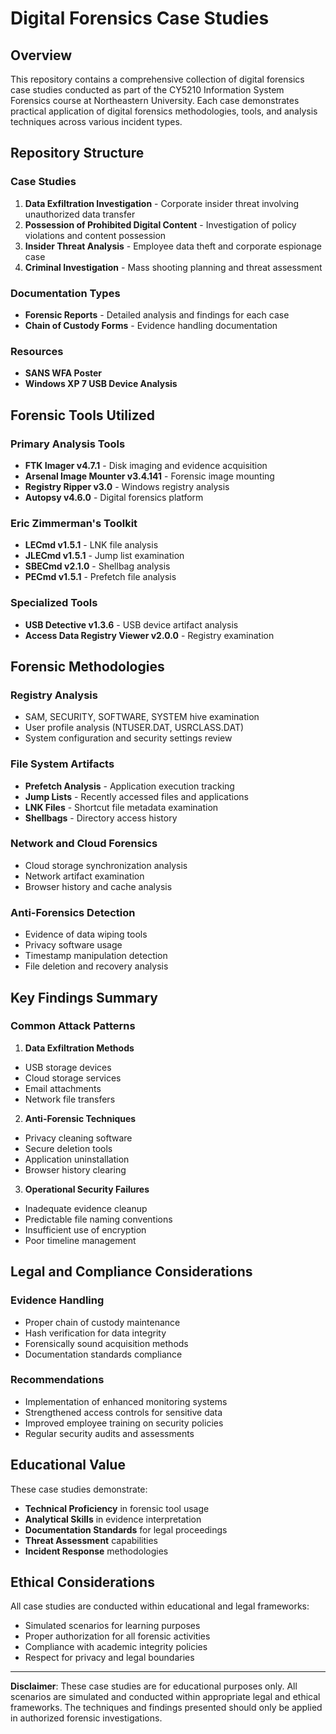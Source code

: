 # Digital Forensics Case Studies

## Overview

This repository contains a comprehensive collection of digital forensics case studies conducted as part of the CY5210 Information System Forensics course at Northeastern University. Each case demonstrates practical application of digital forensics methodologies, tools, and analysis techniques across various incident types.

## Repository Structure

### Case Studies

1. **Data Exfiltration Investigation** - Corporate insider threat involving unauthorized data transfer
2. **Possession of Prohibited Digital Content** - Investigation of policy violations and content possession
3. **Insider Threat Analysis** - Employee data theft and corporate espionage case
4. **Criminal Investigation** - Mass shooting planning and threat assessment

### Documentation Types

- **Forensic Reports** - Detailed analysis and findings for each case
- **Chain of Custody Forms** - Evidence handling documentation

### Resources
- **SANS WFA Poster**
- **Windows XP 7 USB Device Analysis**
## Forensic Tools Utilized

### Primary Analysis Tools
- **FTK Imager v4.7.1** - Disk imaging and evidence acquisition
- **Arsenal Image Mounter v3.4.141** - Forensic image mounting
- **Registry Ripper v3.0** - Windows registry analysis
- **Autopsy v4.6.0** - Digital forensics platform

### Eric Zimmerman's Toolkit
- **LECmd v1.5.1** - LNK file analysis
- **JLECmd v1.5.1** - Jump list examination
- **SBECmd v2.1.0** - Shellbag analysis
- **PECmd v1.5.1** - Prefetch file analysis

### Specialized Tools
- **USB Detective v1.3.6** - USB device artifact analysis
- **Access Data Registry Viewer v2.0.0** - Registry examination

## Forensic Methodologies

### Registry Analysis
- SAM, SECURITY, SOFTWARE, SYSTEM hive examination
- User profile analysis (NTUSER.DAT, USRCLASS.DAT)
- System configuration and security settings review

### File System Artifacts
- **Prefetch Analysis** - Application execution tracking
- **Jump Lists** - Recently accessed files and applications
- **LNK Files** - Shortcut file metadata examination
- **Shellbags** - Directory access history

### Network and Cloud Forensics
- Cloud storage synchronization analysis
- Network artifact examination
- Browser history and cache analysis

### Anti-Forensics Detection
- Evidence of data wiping tools
- Privacy software usage
- Timestamp manipulation detection
- File deletion and recovery analysis

## Key Findings Summary

### Common Attack Patterns
1. **Data Exfiltration Methods**
  - USB storage devices
  - Cloud storage services
  - Email attachments
  - Network file transfers

2. **Anti-Forensic Techniques**
  - Privacy cleaning software
  - Secure deletion tools
  - Application uninstallation
  - Browser history clearing

3. **Operational Security Failures**
  - Inadequate evidence cleanup
  - Predictable file naming conventions
  - Insufficient use of encryption
  - Poor timeline management

## Legal and Compliance Considerations

### Evidence Handling
- Proper chain of custody maintenance
- Hash verification for data integrity
- Forensically sound acquisition methods
- Documentation standards compliance

### Recommendations
- Implementation of enhanced monitoring systems
- Strengthened access controls for sensitive data
- Improved employee training on security policies
- Regular security audits and assessments

## Educational Value

These case studies demonstrate:
- **Technical Proficiency** in forensic tool usage
- **Analytical Skills** in evidence interpretation
- **Documentation Standards** for legal proceedings
- **Threat Assessment** capabilities
- **Incident Response** methodologies

## Ethical Considerations

All case studies are conducted within educational and legal frameworks:
- Simulated scenarios for learning purposes
- Proper authorization for all forensic activities
- Compliance with academic integrity policies
- Respect for privacy and legal boundaries


---
**Disclaimer**: These case studies are for educational purposes only. All scenarios are simulated and conducted within appropriate legal and ethical frameworks. The techniques and findings presented should only be applied in authorized forensic investigations.
